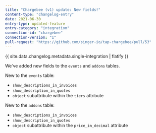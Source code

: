 ```yaml
---
title: "Chargebee (v1) update: New fields!"
content-type: "changelog-entry"
date: 2021-06-30
entry-type: updated-feature
entry-category: "integration"
connection-id: "chargebee"
connection-version: "1"
pull-request: "https://github.com/singer-io/tap-chargebee/pull/53"
---
```

{{ site.data.changelog.metadata.single-integration | flatify }}

We've added new fields to the `events` and `addons` tables.

New to the `events` table:
- `show_descriptions_in_invoices`
- `show_description_in_quotes`
- `object` subattribute within the `tiers` attribute

New to the `addons` table:
- `show_descriptions_in_invoices`
- `show_description_in_quotes`
- `object` subattribute within the `price_in_decimal` attribute

